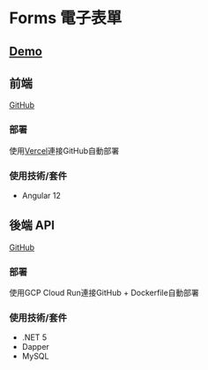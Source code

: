 
# Forms 電子表單

## [Demo](https://forms-jyun.vercel.app)

## 前端

[GitHub](https://github.com/njyun666666/forms.angular)

### 部署

使用[Vercel](https://vercel.com)連接GitHub自動部署

### 使用技術/套件

- Angular 12

## 後端 API

[GitHub](https://github.com/njyun666666/forms.net)

### 部署

使用GCP Cloud Run連接GitHub + Dockerfile自動部署

### 使用技術/套件

- .NET 5
- Dapper
- MySQL
